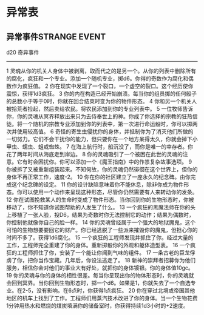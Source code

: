 # 异常表

## **异常事件STRANGE EVENT**

  d20   奇异事件
  ----- ------------------------------------------------------------------------------------------------------------------------------------------------------------------------------------------
  1     灵魂从你的机关人身体中被剥离，取而代之的是另一个。从你的列表中删除所有的腐化，疯狂和一个专业。添加一个随机专业，掷d6。你得的奇数作为腐化和偶数作为疯狂值。
  2     你在现实中发现了一个裂口，一个虚空的裂口。这个经历使你震惊，获得1d3疯狂。
  3     你的内在构造已经开始崩溃。每当你的组员掷的任何骰子的总数小于等于0时，你就在回合结束时变为你的物件形态。
  4     你和另一个机关人被拾荒者捡起，然后卖给农民。将农民添加到你的专业列表中。
  5     一位牧师告诉你，你的灵魂从冥界释放出来只为去侍奉世上的神。你成了你选择的宗教的狂热信徒。将一个随机的宗教专业添加到你的列表中，第一次进行命运骰时，你可以掷两次并使用较高值。
  6     奇怪的寄生虫侵扰你的身体，并抵制你为了消灭他们所做的一切努力。它们不会干扰你的能力，但只要你在一个地方呆得太久，你就会掉下小甲虫、蠕虫、蛆或蜘蛛。
  7     在海上航行时，船沉没了，而你是唯一的幸存者。你花了两年时间从海底走到岸边。
  8     你的灵魂吸引了一个被困在此世的灵魂的注意。它有时会困扰你。你可以添加一个《魔王指南》中的作祟复杂故事选项。
  9     你被拆了又被重新组装起来。不知何故，你的灵魂仍然徘徊在这个世界上，但你的身体不再正常工作，速度-2。
  10    你在你的社区建立了一座永久的纪念碑。由你完成这个纪念碑的设定。
  11    你的设计缺陷意味着你不能休息，除非你成为物件形态。你可以使用一个动作来呈现这种形态，尽管你仍然需要有人来转动你的发条。
  12    你在试图挽救某人的生命时变成了物件形态。当你回到你的生物形态时，你被移动了，你不知道你试图帮助的人发生了什么。
  13    一个疯狂的黑魔法师在你的头上移植了一张人脸，投D6，结果为奇数时你无法控制它的动作；结果为偶数时，你控制他就像你自己的脸一样。
  14    你的灵魂曾经属于一个强大的地狱魔鬼，这个可怕的生物想要要回它的财产。你已经逃脱了一些派来摧毁你的魔鬼，但担心你的时间不多了。获得1d6腐化。
  15    一个疯狂的工程师发现并抓住了你。经过大量的工作，工程师完全重建了你的身体。重新掷骰你的外观和躯体造型表。
  16    一个疯狂的工程师抓住了你，安装了一个能让你闻到气味的组件。
  17    一条古老的巨龙俘虏了你，把你当作宝藏。几年后，你设法逃走了。
  18    新神的崇拜者招募你为他们服务，相信你会对他们的事业大有好处，就把你的身体镀银。你的身体值10gc。
  19    你的灵魂与你的身体的相性很差。每当你呈现出你的物体形态时，你的灵魂就会回到冥界。当你回到生物形态时，掷一个d6。如果是1，你就失去了一个自选专业。在2-5，没有影响。在6点时，你获得1点疯狂。
  20    你在穿过北境或帝国其他地区的机车上找到了工作。工程师们用蒸汽技术改进了你的身体。当一个生物花费1分钟用热水和燃烧的煤炭填满你的储备室时，你获得持续1d3小时的+2速度。

 
